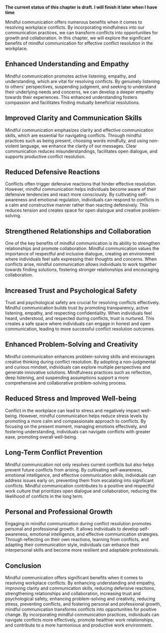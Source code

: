 **The current status of this chapter is draft. I will finish it later when I have time**

Mindful communication offers numerous benefits when it comes to resolving workplace conflicts. By incorporating mindfulness into our communication practices, we can transform conflicts into opportunities for growth and collaboration. In this chapter, we will explore the significant benefits of mindful communication for effective conflict resolution in the workplace.

Enhanced Understanding and Empathy
----------------------------------

Mindful communication promotes active listening, empathy, and understanding, which are vital for resolving conflicts. By genuinely listening to others' perspectives, suspending judgment, and seeking to understand their underlying needs and concerns, we can develop a deeper empathy towards their experiences. This enhanced understanding fosters compassion and facilitates finding mutually beneficial resolutions.

Improved Clarity and Communication Skills
-----------------------------------------

Mindful communication emphasizes clarity and effective communication skills, which are essential for navigating conflicts. Through mindful practices such as being present, choosing words mindfully, and using non-violent language, we enhance the clarity of our messages. Clear communication reduces misunderstandings, facilitates open dialogue, and supports productive conflict resolution.

Reduced Defensive Reactions
---------------------------

Conflicts often trigger defensive reactions that hinder effective resolution. However, mindful communication helps individuals become aware of their defensive tendencies and react more consciously. By cultivating self-awareness and emotional regulation, individuals can respond to conflicts in a calm and constructive manner rather than reacting defensively. This reduces tension and creates space for open dialogue and creative problem-solving.

Strengthened Relationships and Collaboration
--------------------------------------------

One of the key benefits of mindful communication is its ability to strengthen relationships and promote collaboration. Mindful communication values the importance of respectful and inclusive dialogue, creating an environment where individuals feel safe expressing their thoughts and concerns. When conflicts arise, mindful communication allows individuals to work together towards finding solutions, fostering stronger relationships and encouraging collaboration.

Increased Trust and Psychological Safety
----------------------------------------

Trust and psychological safety are crucial for resolving conflicts effectively. Mindful communication builds trust by promoting transparency, active listening, empathy, and respecting confidentiality. When individuals feel heard, understood, and respected during conflicts, trust is nurtured. This creates a safe space where individuals can engage in honest and open communication, leading to more successful conflict resolution outcomes.

Enhanced Problem-Solving and Creativity
---------------------------------------

Mindful communication enhances problem-solving skills and encourages creative thinking during conflict resolution. By adopting a non-judgmental and curious mindset, individuals can explore multiple perspectives and generate innovative solutions. Mindfulness practices such as reflection, deep listening, and suspending assumptions support a more comprehensive and collaborative problem-solving process.

Reduced Stress and Improved Well-being
--------------------------------------

Conflict in the workplace can lead to stress and negatively impact well-being. However, mindful communication helps reduce stress levels by promoting a more calm and compassionate approach to conflicts. By focusing on the present moment, managing emotions effectively, and fostering understanding, individuals can navigate conflicts with greater ease, promoting overall well-being.

Long-Term Conflict Prevention
-----------------------------

Mindful communication not only resolves current conflicts but also helps prevent future conflicts from arising. By cultivating self-awareness, emotional intelligence, and effective communication skills, individuals can address issues early on, preventing them from escalating into significant conflicts. Mindful communication contributes to a positive and respectful work culture that prioritizes open dialogue and collaboration, reducing the likelihood of conflicts in the long term.

Personal and Professional Growth
--------------------------------

Engaging in mindful communication during conflict resolution promotes personal and professional growth. It allows individuals to develop self-awareness, emotional intelligence, and effective communication strategies. Through reflecting on their own reactions, learning from conflicts, and adapting their communication style, individuals can enhance their interpersonal skills and become more resilient and adaptable professionals.

Conclusion
----------

Mindful communication offers significant benefits when it comes to resolving workplace conflicts. By enhancing understanding and empathy, improving clarity and communication skills, reducing defensive reactions, strengthening relationships and collaboration, increasing trust and psychological safety, enhancing problem-solving and creativity, reducing stress, preventing conflicts, and fostering personal and professional growth, mindful communication transforms conflicts into opportunities for positive change. By incorporating mindful communication practices, individuals can navigate conflicts more effectively, promote healthier work relationships, and contribute to a more harmonious and productive work environment.
